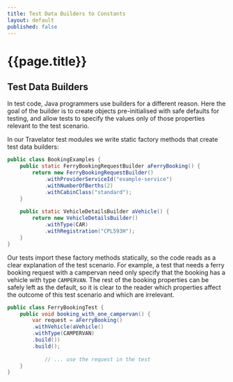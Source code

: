 ```yaml
---
title: Test Data Builders to Constants
layout: default
published: false
---
```

# {{page.title}}

## Test Data Builders

In test code, Java programmers use builders for a different reason.
Here the goal of the builder is to create objects pre-initialised with safe defaults for testing, and allow tests to specify the values only of those properties relevant to the test scenario.

In our Travelator test modules we write static factory methods that create test data builders:

```java
public class BookingExamples {
    public static FerryBookingRequestBuilder aFerryBooking() {
        return new FerryBookingRequestBuilder()
            .withProviderServiceId("example-service")
            .withNumberOfBerths(2)
            .withCabinClass("standard");
    }
    
    public static VehicleDetailsBuilder aVehicle() {
        return new VehicleDetailsBuilder()
            .withType(CAR)
            .withRegistration("CPL593H");
    }
}
```

Our tests import these factory methods statically, so the code reads as a clear explanation of the test scenario.
For example, a test that needs a ferry booking request with a campervan need only specify that the booking has a vehicle with type `CAMPERVAN`.
The rest of the booking properties can be safely left as the default, so it is clear to the reader which properties affect the outcome of this test scenario and which are irrelevant.

```java
public class FerryBookingTest {
    public void booking_with_one_campervan() {
        var request = aFerryBooking()
        .withVehicle(aVehicle()
        .withType(CAMPERVAN)
        .build())
        .build();
        
            // ... use the request in the test
    }
}
```


